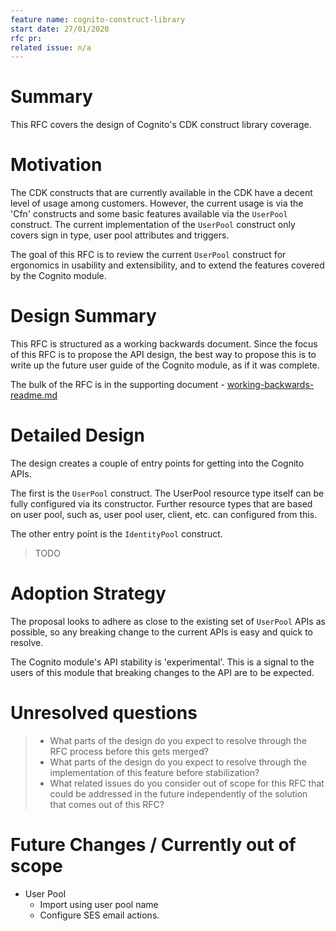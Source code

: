 ```yaml
---
feature name: cognito-construct-library
start date: 27/01/2020
rfc pr:
related issue: n/a
---
```


# Summary

This RFC covers the design of Cognito's CDK construct library coverage.

# Motivation

The CDK constructs that are currently available in the CDK have a decent level
of usage among customers. However, the current usage is via the 'Cfn'
constructs and some basic features available via the `UserPool` construct. The
current implementation of the `UserPool` construct only covers sign in type,
user pool attributes and triggers.

The goal of this RFC is to review the current `UserPool` construct for
ergonomics in usability and extensibility, and to extend the features covered
by the Cognito module.

# Design Summary

This RFC is structured as a working backwards document. Since the focus of this
RFC is to propose the API design, the best way to propose this is to write up
the future user guide of the Cognito module, as if it was complete.

The bulk of the RFC is in the supporting document -
[working-backwards-readme.md](./0095-cognito-construct-library/working-backwards-readme.md)

# Detailed Design

The design creates a couple of entry points for getting into the Cognito APIs.

The first is the `UserPool` construct. The UserPool resource type itself can be
fully configured via its constructor. Further resource types that are based on
user pool, such as, user pool user, client, etc. can configured from this.

The other entry point is the `IdentityPool` construct.
> TODO

# Adoption Strategy

The proposal looks to adhere as close to the existing set of `UserPool` APIs as
possible, so any breaking change to the current APIs is easy and quick to
resolve.

The Cognito module's API stability is 'experimental'. This is a signal to the
users of this module that breaking changes to the API are to be expected.

# Unresolved questions

> - What parts of the design do you expect to resolve through the RFC process
>   before this gets merged?
> - What parts of the design do you expect to resolve through the implementation
>   of this feature before stabilization?
> - What related issues do you consider out of scope for this RFC that could be
>   addressed in the future independently of the solution that comes out of this
>   RFC?

# Future Changes / Currently out of scope

* User Pool
  * Import using user pool name
  * Configure SES email actions.

